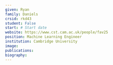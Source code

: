 ```yaml
---
given: Ryan
family: Daniels
crsid: rkd43
student: False
start: # Start date
website: https://www.cst.cam.ac.uk/people/fav25
position: Machine Learning Engineer
institution: Cambridge University
image: 
publications:
biography: 
---
```

